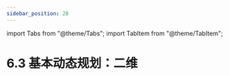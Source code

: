 ```yaml
---
sidebar_position: 28
---
```


import Tabs from "@theme/Tabs";
import TabItem from "@theme/TabItem";

# 6.3 基本动态规划：二维
